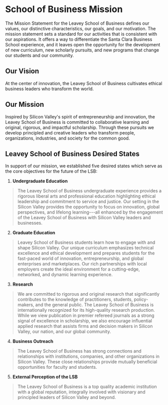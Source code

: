 School of Business Mission
==========================

The Mission Statement for the Leavey School of Business defines our values, our distinctive characteristics, our goals, and our motivation. The mission statement sets a standard for our activities that is consistent with our aspirations. It offers a way to differentiate the Santa Clara Business School experience, and it leaves open the opportunity for the development of new curriculum, new scholarly pursuits, and new programs that change our students and our community.

Our Vision
----------

At the center of innovation, the Leavey School of Business cultivates ethical business leaders who transform the world.

Our Mission
-----------

Inspired by Silicon Valley\'s spirit of entrepreneurship and innovation, the Leavey School of Business is committed to collaborative learning and original, rigorous, and impactful scholarship. Through these pursuits we develop principled and creative leaders who transform people, organizations, industries, and society for the common good.

Leavey School of Business Desired States
----------------------------------------

In support of our mission, we established five desired states which serve as the core objectives for the future of the LSB:

1.  **Undergraduate Education**

> The Leavey School of Business undergraduate experience provides a rigorous liberal arts and professional education highlighting ethical leadership and commitment to service and justice. Our setting in the Silicon Valley provides the opportunity to focus on innovation, global perspectives, and lifelong learning---all enhanced by the engagement of the Leavey School of Business with Silicon Valley leaders and businesses.

2.  **Graduate Education**

> Leavey School of Business students learn how to engage with and shape Silicon Valley. Our unique curriculum emphasizes technical excellence and ethical development and prepares students for the fast-paced world of innovation, entrepreneurship, and global enterprises and marketplaces. Our rich partnerships with local employers create the ideal environment for a cutting-edge, networked, and dynamic learning experience.

3.  **Research**

> We are committed to rigorous and original research that significantly contributes to the knowledge of practitioners, students, policy-makers, and the general public. The Leavey School of Business is internationally recognized for its high-quality research production. While we view publication in premier refereed journals as a strong signal of excellence in scholarship, we also encourage influential applied research that assists firms and decision makers in Silicon Valley, our nation, and our global community.

4.  **Business Outreach**

> The Leavey School of Business has strong connections and relationships with institutions, companies, and other organizations in Silicon Valley. These close relationships provide mutually beneficial opportunities for faculty and students.

5.  **External Perception of the LSB**

> The Leavey School of Business is a top quality academic institution with a global reputation, integrally involved with visionary and principled leaders of Silicon Valley and beyond.
